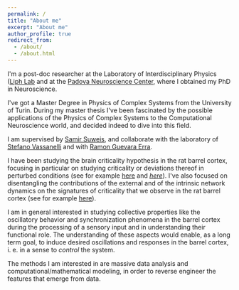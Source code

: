 ```yaml
---
permalink: /
title: "About me"
excerpt: "About me"
author_profile: true
redirect_from: 
  - /about/
  - /about.html
---
```


I'm a post-doc researcher at the Laboratory of Interdisciplinary Physics ([Liph Lab](https://www.liphlab.com/) and at the [Padova Neuroscience Center](https://pnc.unipd.it), where I obtained my PhD in Neuroscience.

I've got a Master Degree in Physics of Complex Systems from the University of Turin. During my master thesis I've been fascinated by the possible applications of the Physics of Complex Systems to the Computational Neuroscience world, and decided indeed to dive into this field.

I am supervised by [Samir Suweis](https://suweis.github.io/), and collaborate with the laboratory of [Stefano Vassanelli](https://www.vassanellilab.eu/people/) and with [Ramon Guevara Erra](https://loop.frontiersin.org/people/27121/overview).

I have been studying the brain criticality hypothesis in the rat barrel cortex, focusing in particular on studying criticality or deviations thereof in perturbed conditions (see for example [here](https://www.frontiersin.org/articles/10.3389/fnsys.2021.709677/full) and [*here*](https://www.science.org/doi/full/10.1126/sciadv.adj3524)). I've also focused on disentangling the contributions of the external and of the intrinsic network dynamics on the signatures of criticality that we observe in the rat barrel cortex (see for example [here](https://www.nature.com/articles/s41598-022-13686-0)).

I am in general interested in studying collective properties like the oscillatory behavior and synchronization phenomena in the barrel cortex during 
the processing of a sensory input and in understanding their functional role. The understanding of these aspects would enable, as a long term goal, to induce desired oscillations and responses in the barrel cortex, i. e. in a sense to *control* the system.

The methods I am interested in are massive data analysis and computational/mathematical modeling, in order to reverse engineer the features that emerge from data.
